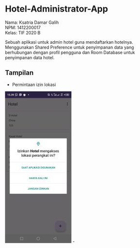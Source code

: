# Hotel-Administrator-App

Nama: Ksatria Damar Galih <br>
NPM: 1412200017 <br>
Kelas: TIF 2020 B
 
Sebuah aplikasi untuk admin hotel guna mendaftarkan hotelnya. Menggunakan Shared Preference untuk penyimpanan data yang berhubungan dengan profil pengguna dan Room Database untuk penyimpanan data hotel.

## Tampilan
- Permintaan izin lokasi
<img src="https://github.com/ksatria39/Hotel-Administrator-App/blob/main/permintaan%20izin%20lokasi.jpg" height="500">
- 
